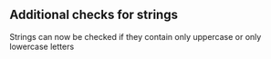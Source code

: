 ## Additional checks for strings

Strings can now be checked if they contain only uppercase or only lowercase
letters